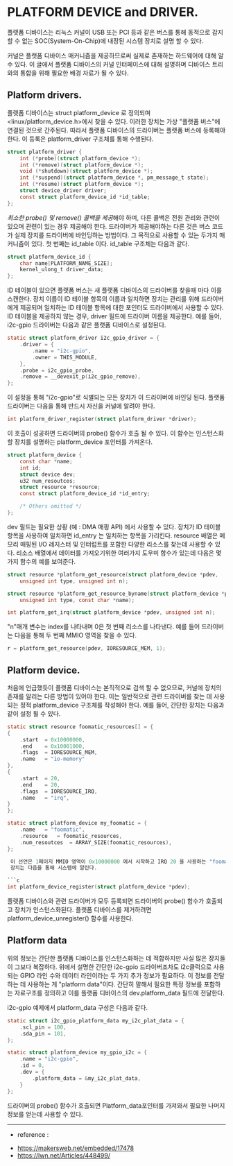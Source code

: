 # PLATFORM DEVICE and DRIVER.
 플랫폼 디바이스는 리눅스 커널이 USB 또는 PCI 등과 같은 버스를 통해 동적으로 감지 할 수 없는 SOC(System-On-Chip)에 내장된 시스템 장치로 설명 할 수 있다. 

 커널은 플랫폼 디바이스 매커니즘을 제공하므로써 실제로 존재하는 하드웨어에 대해 알 수 있다. 
 이 글에서 플랫폼 디바이스의 커널 인터페이스에 대해 설명하며 디바이스 트리와의 통합을 위해 필요한 배경 자료가 될 수 있다.

## Platform drivers.
 플랫폼 디바이스는 struct platform_device 로 정의되며 <linux/platform_device.h>에서 찾을 수 있다. 이러한 장치는 가상 "플랫폼 버스"에 연결된 것으로 간주된다.
 따라서 플랫폼 디바이스의 드라이버는 플랫폼 버스에 등록해야 한다. 이 등록은 platform_driver 구조체를 통해 수행된다. 

```c
struct platform_driver {
	int (*probe)(struct platform_device *);
	int (*remove)(struct platform_device *);
	void (*shutdown)(struct platform_device *);
	int (*suspend)(struct platform_device *, pm_message_t state);
	int (*resume)(struct platform_device *);
	struct device_driver driver;
	const struct platform_device_id *id_table;
};
```
 *최소한 probe() 및 remove() 콜백을 제공*해야 하며, 다른 콜백은 전원 관리와 관련이 있으며 관련이 있는 경우 제공해야 한다.
 드라이버가 제공해야하는 다른 것은 버스 코드가 실제 장치를 드라이버에 바인딩하는 방법이다. 
 그 목적으로 사용할 수 있는 두가지 매커니즘이 있다. 첫 번째는 id_table 이다.
 id_table 구조체는 다음과 같다.

```c
struct platform_device_id {
	char name[PLATFORM_NAME_SIZE];
	kernel_ulong_t driver_data;
};
```

 ID 테이블이 있으면 플랫폼 버스는 새 플랫폼 디바이스의 드라이버를 찾을때 마다 이를 스캔한다. 
 장치 이름이 ID 테이블 항목의 이름과 일치하면 장치는 관리를 위해 드라이버에게 제공되며 일치하는 ID 테이블 항목에 대한 포인터도 드라이버에서 사용할 수 있다.
 ID 테이블을 제공하지 않는 경우, driver 필드에 드라이버 이름을 제공한다. 
 예를 들어, i2c-gpio 드라이버는 다음과 같은 플랫폼 디바이스로 설정된다. 

```c
static struct platform_driver i2c_gpio_driver = {
	.driver = {
		.name = "i2c-gpio",
		.owner = THIS_MODULE,
	},
	.probe = i2c_gpio_probe,
	.remove = __devexit_p(i2c_gpio_remove),
};
```

 이 설정을 통해 "i2c-gpio"로 식별되는 모든 장치가 이 드라이버에 바인딩 된다. 
 플랫폼 드라이버는 다음을 통해 반드시 자신을 커널에 알려야 한다.

```c
int platform_driver_register(struct platform_driver *driver);
```

 이 호출이 성공하면 드라이버의 probe() 함수가 호출 될 수 있다. 이 함수는 인스턴스화 할 장치를 설명하는 platform_device 포인터를 가져온다. 

```c
struct platform_device {
	const char *name;
	int id;
	struct device dev;
	u32 num_resoutces;
	struct resource *resource;
	const struct platform_device_id *id_entry;

	/* Others omitted */
};
```

 dev 필드는 필요한 상황 (예 : DMA 매핑 API) 에서 사용할 수 있다. 장치가 ID 테이블 항목을 사용하여 일치하면 id_entry 는 일치하는 항목을 가리킨다.
 resource 배열은 메모리 매핑된 I/O 레지스터 및 인터럽트를 포함한 다양한 리소스를 찾는데 사용할 수 있다. 
 리소스 배열에서 데이터를 가져오기위한 여러가지 도우미 함수가 있는데 다음은 몇가지 함수의 예를 보여준다.
```c
struct resource *platform_get_resource(struct platform_device *pdev, 
	unsigned int type, unsigned int n);

struct resource *platform_get_resource_byname(struct platform_device *pdev,
	unsigned int type, const char *name);

int platform_get_irq(struct platform_device *pdev, unsigned int n);
```

 "n"매개 변수는 index를 나타내며 0은 첫 번째 리소스를 나타낸다. 예를 들어 드라이버는 다음을 통해 두 번째 MMIO 영역을 찾을 수 있다.
```c
r = platform_get_resource(pdev, IORESOURCE_MEM, 1);
```


## Platform device.
 처음에 언급했듯이 플랫폼 디바이스는 본직적으로 검색 할 수 없으므로, 커널에 장치의 존재를 알리는 다른 방법이 있어야 한다.
 이는 일반적으로 관련 드라이버를 찾는 데 사용되는 정적 platform_device 구조체를 작성해야 한다. 
 예를 들어, 간단한 장치는 다음과 같이 설정 될 수 있다. 

```c
static struct resource foomatic_resources[] = {
{
	.start	= 0x10000000,
	.end	= 0x10001000,
	.flags	= IORESOURCE_MEM,
	.name	= "io-memory"
},
{
	.start	= 20,
	.end	= 20,
	.flags	= IORESOURCE_IRQ,
	.name	= "irq",
}
};

static struct platform_device my_foomatic = {
	.name	= "foomatic",
	.resource	= foomatic_resources,
	.num_resoutces	= ARRAY_SIZE(foomatic_resources),
};

 이 선언은 1페이지 MMIO 영역이 0x10000000 에서 시작하고 IRQ 20 을 사용하는 "foomatic"장치를 설명한다. 
 장치는 다음을 통해 시스템에 알린다.

```c
int platform_device_register(struct platform_device *pdev);
```

 플랫폼 디바이스와 관련 드라이버가 모두 등록되면 드라이버의 probe() 함수가 호출되고 장치가 인스턴스화된다.
 플랫폼 디바이스를 제거하려면 platform_device_unregister() 함수를 사용한다.

## Platform data
 위의 정보는 간단한 플랫폼 디바이스를 인스턴스화하는 데 적합하지만 사실 많은 장치들이 그보다 복잡하다. 
 위에서 설명한 간단한 i2c-gpio 드라이버조차도 i2c클럭으로 사용되는 GPIO 라인 수와 데이터 라인이라는 두 가지 추가 정보가 필요하다.
 이 정보를 전달하는 데 사용하는 게 "platform data"이다. 
 간단히 말해서 필요한 특정 정보를 포함하는 자료구조를 정의하고 이를 플랫폼 디바이스의  dev.platform_data 필드에 전달한다.

 i2c-gpio 예제에서 platform_data 구성은 다음과 같다.
```c
static struct i2c_gpio_platform_data my_i2c_plat_data = {
	.scl_pin = 100,
	.sda_pin = 101,
};

static struct platform_device my_gpio_i2c = {
	.name = "i2c-gpio",
	.id = 0,
	.dev = {
		.platform_data = &my_i2c_plat_data,
	}
};
```

 드라이버의 probe() 함수가 호출되면 Platform_data포인터를 가져와서 필요한 나머지 정보를 얻는데 사용할 수 있다. 


---

* reference :
 - https://makersweb.net/embedded/17478
 - https://lwn.net/Articles/448499/

